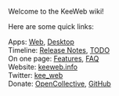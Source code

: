 Welcome to the KeeWeb wiki!  

Here are some quick links:

Apps: [Web](https://app.keeweb.info), [Desktop](https://github.com/keeweb/keeweb/releases/latest)  
Timeline: [Release Notes](https://github.com/keeweb/keeweb/blob/master/release-notes.md), [TODO](https://github.com/keeweb/keeweb/wiki/TODO)  
On one page: [Features](https://keeweb.info/#features), [FAQ](wiki/FAQ)  
Website: [keeweb.info](https://keeweb.info)  
Twitter: [kee_web](https://twitter.com/kee_web)  
Donate: [OpenCollective](https://opencollective.com/keeweb#support), [GitHub](https://github.com/sponsors/antelle)  
